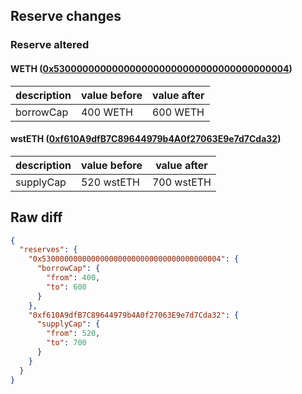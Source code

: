 ## Reserve changes

### Reserve altered

#### WETH ([0x5300000000000000000000000000000000000004](https://scrollscan.com/address/0x5300000000000000000000000000000000000004))

| description | value before | value after |
| --- | --- | --- |
| borrowCap | 400 WETH | 600 WETH |


#### wstETH ([0xf610A9dfB7C89644979b4A0f27063E9e7d7Cda32](https://scrollscan.com/address/0xf610A9dfB7C89644979b4A0f27063E9e7d7Cda32))

| description | value before | value after |
| --- | --- | --- |
| supplyCap | 520 wstETH | 700 wstETH |


## Raw diff

```json
{
  "reserves": {
    "0x5300000000000000000000000000000000000004": {
      "borrowCap": {
        "from": 400,
        "to": 600
      }
    },
    "0xf610A9dfB7C89644979b4A0f27063E9e7d7Cda32": {
      "supplyCap": {
        "from": 520,
        "to": 700
      }
    }
  }
}
```